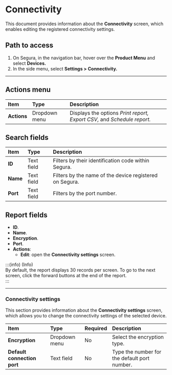 # Connectivity

This document provides information about the **Connectivity** screen, which enables editing the registered connectivity settings.

## Path to access

1. On Segura, in the navigation bar, hover over the **Product Menu** and select **Devices.**  
2. In the side menu, select **Settings > Connectivity.**

---
## Actions menu

| **Item** | **Type** | **Description** |
| :---- | :---- | :---- |
| **Actions** | Dropdown menu | Displays the options *Print report, Export CSV,* and *Schedule report.* |

## Search fields

| **Item** | **Type** | **Description** |
| :---- | :---- | :---- |
| **ID** | Text field | Filters by their identification code within Segura. |
| **Name** | Text field | Filters by the name of the device registered on Segura. |
| **Port** | Text field | Filters by the port number. |

## Report fields

* **ID**.  
* **Name**.  
* **Encryption**.  
* **Port**.  
* **Actions**:  
  * **Edit**: open the **Connectivity settings** screen.

:::(info) (Info)  
By default, the report displays 30 records per screen. To go to the next screen, click the forward buttons at the end of the report.  
:::

---
### Connectivity settings

This section provides information about the **Connectivity settings** screen, which allows you to change the connectivity settings of the selected device.

| **Item** | **Type** | **Required** | **Description** |
| :---- | :---- | :---- | :---- |
| **Encryption** | Dropdown menu | No | Select the encryption type. |
| **Default connection port** | Text field | No | Type the number for the default port number. |